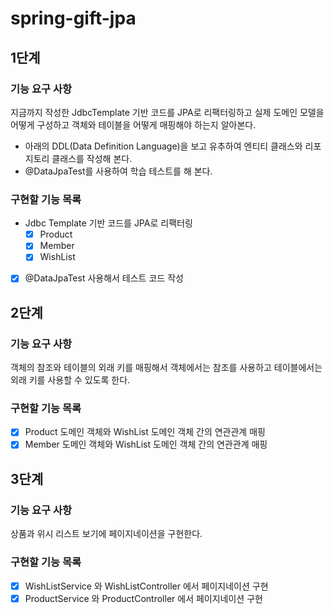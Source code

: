 # spring-gift-jpa
## 1단계
### 기능 요구 사항
지금까지 작성한 JdbcTemplate 기반 코드를 JPA로 리팩터링하고 실제 도메인 모델을 어떻게 구성하고 객체와 테이블을 어떻게 매핑해야 하는지 알아본다.

- 아래의 DDL(Data Definition Language)을 보고 유추하여 엔티티 클래스와 리포지토리 클래스를 작성해 본다.
- @DataJpaTest를 사용하여 학습 테스트를 해 본다.
### 구현할 기능 목록
- Jdbc Template 기반 코드를 JPA로 리팩터링
  - [x] Product
  - [x] Member
  - [x] WishList
- [x] @DataJpaTest 사용해서 테스트 코드 작성
## 2단계
### 기능 요구 사항
객체의 참조와 테이블의 외래 키를 매핑해서 객체에서는 참조를 사용하고 테이블에서는 외래 키를 사용할 수 있도록 한다.
### 구현할 기능 목록
- [x] Product 도메인 객체와 WishList 도메인 객체 간의 연관관계 매핑 
- [x] Member 도메인 객체와 WishList 도메인 객체 간의 연관관계 매핑
## 3단계
### 기능 요구 사항
상품과 위시 리스트 보기에 페이지네이션을 구현한다.
### 구현할 기능 목록
- [x] WishListService 와 WishListController 에서 페이지네이션 구현
- [x] ProductService 와 ProductController 에서 페이지네이션 구현